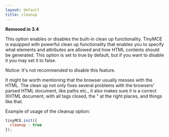 ```yaml
---
layout: default
title: cleanup
---
```


**Removed in 3.4**

This option enables or disables the built-in clean up functionality. TinyMCE is equipped with powerful clean up functionality that enables you to specify what elements and attributes are allowed and how HTML contents should be generated. This option is set to true by default, but if you want to disable it you may set it to false.

Notice: It's not recommended to disable this feature.

It might be worth mentioning that the browser usually messes with the HTML. The clean up not only fixes several problems with the browsers' parsed HTML document, like paths etc., it also makes sure it is a correct XHTML document, with all tags closed, the " at the right places, and things like that.

Example of usage of the cleanup option:

```js
tinyMCE.init({
  cleanup : true
});
```
